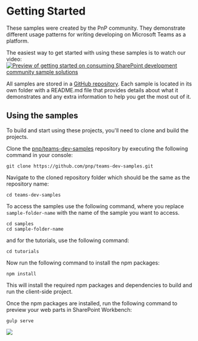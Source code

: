# Getting Started

These samples were created by the PnP community. They demonstrate different usage patterns for writing developing on Microsoft Teams as a platform.

The easiest way to get started with using these samples is to watch our video:
[![Preview of getting started on consuming SharePoint development community sample solutions](http://img.youtube.com/vi/EH5voQlRd-4/0.jpg)](http://www.youtube.com/watch?v=EH5voQlRd-4 "Getting Started Using PnP Samples")

All samples are stored in a [GitHub repository](https://github.com/pnp/teams-dev-samples). Each sample is located in its own folder with a README.md file that provides details about what it demonstrates and any extra information to help you get the most out of it.

## Using the samples

To build and start using these projects, you'll need to clone and build the projects.

Clone the [pnp/teams-dev-samples](https://github.com/pnp/teams-dev-samples) repository by executing the following command in your console:

```shell
git clone https://github.com/pnp/teams-dev-samples.git
```

Navigate to the cloned repository folder which should be the same as the repository name:

```shell
cd teams-dev-samples
```

To access the samples use the following command, where you replace `sample-folder-name` with the name of the sample you want to access.

```shell
cd samples
cd sample-folder-name
```

and for the tutorials, use the following command:

```shell
cd tutorials
```

Now run the following command to install the npm packages:

```shell
npm install
```

This will install the required npm packages and dependencies to build and run the client-side project.

Once the npm packages are installed, run the following command to preview your web parts in SharePoint Workbench:

```shell
gulp serve
```

<img src="https://telemetry.sharepointpnp.com/teams-dev-samples/docs/gettingstarted" />